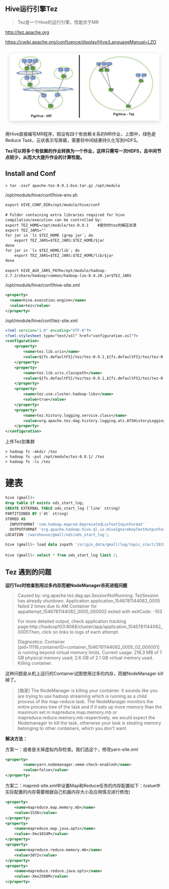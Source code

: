 ## Hive运行引擎Tez

> Tez是一个Hive的运行引擎，性能优于MR

<http://tez.apache.org>

https://cwiki.apache.org/confluence/display/Hive/LanguageManual+LZO

![image-20190410190526237](Tez.assets/image-20190410190526237.png)

用Hive直接编写MR程序，假设有四个有依赖关系的MR作业，上图中，绿色是Reduce Task，云状表示写屏蔽，需要将中间结果持久化写到HDFS。

**Tez可以将多个有依赖的作业转换为一个作业，这样只需写一次HDFS，且中间节点较少，从而大大提升作业的计算性能。**



## Install and Conf

```
> tar -zxvf apache-tez-0.9.1-bin.tar.gz /opt/module
```

/opt/module/hive/conf/hive-env.sh

```shell
export HIVE_CONF_DIR=/opt/module/hive/conf

# Folder containing extra libraries required for hive compilation/execution can be controlled by:
export TEZ_HOME=/opt/module/tez-0.9.1    #是你的tez的解压目录
export TEZ_JARS=""
for jar in `ls $TEZ_HOME |grep jar`; do
    export TEZ_JARS=$TEZ_JARS:$TEZ_HOME/$jar
done
for jar in `ls $TEZ_HOME/lib`; do
    export TEZ_JARS=$TEZ_JARS:$TEZ_HOME/lib/$jar
done

export HIVE_AUX_JARS_PATH=/opt/module/hadoop-2.7.2/share/hadoop/common/hadoop-lzo-0.4.20.jar$TEZ_JARS
```

/opt/module/hive/conf/hive-site.xml

```xml
<property>
  <name>hive.execution.engine</name>
  <value>tez</value>
</property>
```

/opt/module/hive/conf/tez-site.xml

```xml
<?xml version="1.0" encoding="UTF-8"?>
<?xml-stylesheet type="text/xsl" href="configuration.xsl"?>
<configuration>
    <property>
        <name>tez.lib.uris</name>
        <value>${fs.defaultFS}/tez/tez-0.9.1,${fs.defaultFS}/tez/tez-0.9.1/lib</value>
    </property>
    <property>
        <name>tez.lib.uris.classpath</name>
        <value>${fs.defaultFS}/tez/tez-0.9.1,${fs.defaultFS}/tez/tez-0.9.1/lib</value>
    </property>
    <property>
        <name>tez.use.cluster.hadoop-libs</name>
        <value>true</value>
    </property>
    <property>
        <name>tez.history.logging.service.class</name>
        <value>org.apache.tez.dag.history.logging.ats.ATSHistoryLoggingService</value>
    </property>
</configuration>
```

上传Tez到集群

```shell
> hadoop fs -mkdir /tez
> hadoop fs -put /opt/module/tez-0.9.1/ /tez
> hadoop fs -ls /tez 
```

# 建表

```sql
hive (gmall)> 
drop table if exists ods_start_log;
CREATE EXTERNAL TABLE ods_start_log (`line` string)
PARTITIONED BY (`dt` string)
STORED AS
  INPUTFORMAT 'com.hadoop.mapred.DeprecatedLzoTextInputFormat'
  OUTPUTFORMAT 'org.apache.hadoop.hive.ql.io.HiveIgnoreKeyTextOutputFormat'
LOCATION '/warehouse/gmall/ods/ods_start_log';
```

```sql
hive (gmall)> load data inpath '/origin_data/gmall/log/topic_start/2019-02-10' into table gmall.ods_start_log partition(dt='2019-02-10');

hive (gmall)> select * from ods_start_log limit 2;
```





## Tez 遇到的问题

**运行Tez时检查到用过多内存而被NodeManager杀死进程问题**

> Caused by: org.apache.tez.dag.api.SessionNotRunning: TezSession has already shutdown. Application application_1546781144082_0005 failed 2 times due to AM Container for appattempt_1546781144082_0005_000002 exited with  exitCode: -103
>
> For more detailed output, check application tracking page:http://hadoop103:8088/cluster/app/application_1546781144082_0005Then, click on links to logs of each attempt.
>
> Diagnostics: Container [pid=11116,containerID=container_1546781144082_0005_02_000001] is running beyond virtual memory limits. Current usage: 216.3 MB of 1 GB physical memory used; 2.6 GB of 2.1 GB virtual memory used. Killing container.

这种问题是从机上运行的Container试图使用过多的内存，而被NodeManager kill掉了。

> [摘录] The NodeManager is killing your container. It sounds like you are trying to use hadoop streaming which is running as a child process of the map-reduce task. The NodeManager monitors the entire process tree of the task and if it eats up more memory than the maximum set in mapreduce.map.memory.mb or mapreduce.reduce.memory.mb respectively, we would expect the Nodemanager to kill the task, otherwise your task is stealing memory belonging to other containers, which you don't want.

**解决方法：**

方案一：或者是关掉虚拟内存检查。我们选这个，修改yarn-site.xml

```xml
<property>
		<name>yarn.nodemanager.vmem-check-enabled</name>
		<value>false</value>
</property>
```

方案二：mapred-site.xml中设置Map和Reduce任务的内存配置如下：(value中实际配置的内存需要根据自己机器内存大小及应用情况进行修改)

```xml
<property>
    <name>mapreduce.map.memory.mb</name>
    <value>1536</value>
</property>
<property>
    <name>mapreduce.map.java.opts</name>
    <value>-Xmx1024M</value>
</property>
<property>
    <name>mapreduce.reduce.memory.mb</name>
    <value>3072</value>
</property>
<property>
    <name>mapreduce.reduce.java.opts</name>
    <value>-Xmx2560M</value>
</property>
```

